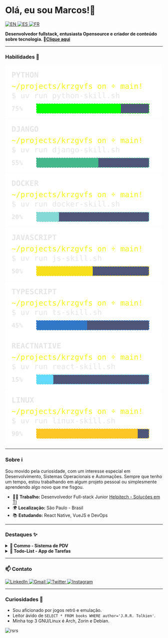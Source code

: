 # Olá, eu sou Marcos!👋

<p align="start">
  <a href="https://translate.google.com/translate?sl=pt&tl=en&u=https://github.com/krzgvfs/krzgvfs/blob/main/README.md">
    <img alt="EN" src="https://img.shields.io/badge/Read%20in-English-blue?style=for-the-badge">
  </a>
  <a href="https://translate.google.com/translate?sl=pt&tl=es&u=https://github.com/krzgvfs/krzgvfs/blob/main/README.md">
    <img alt="ES" src="https://img.shields.io/badge/Leer%20en-Espa%C3%B1ol-orange?style=for-the-badge">
  </a>
  <a href="https://translate.google.com/translate?sl=pt&tl=fr&u=https://github.com/krzgvfs/krzgvfs/blob/main/README.md">
    <img alt="FR" src="https://img.shields.io/badge/Lire%20en-Fran%C3%A7ais-lightgrey?style=for-the-badge">
  </a>
</p>

**Desenvolvedor fullstack, entusiasta Opensource e criador de conteúdo sobre tecnologia. 🔗[Clique aqui](https://www.youtube.com/@krzgvfs)**

---
### Habilidades 🧪

![Python Skill](svgs/python.svg)
![Django Skill](svgs/django.svg)
![Docker Skill](svgs/docker.svg)
![Javascript Skill](svgs/javascript.svg)
![Typescript Skill](svgs/typescript.svg)
![Reactnative Skill](svgs/reactnative.svg)
![Linux Skill](svgs/linux.svg)

---

### Sobre ℹ️
Sou movido pela curiosidade, com um interesse especial em Desenvolvimento, Sistemas Operacionais e Automações. Sempre que tenho um tempo, estou trabalhando em algum projeto pessoal ou simplesmente aprendendo algo novo que me fisgou.
- 👨‍💻 **Trabalho:** Desenvolvedor Full-stack Junior [Helpitech - Soluções em TI](https://helpitech.com.br)
- 🌍 **Localização:** São Paulo - Brasil
- 📚 **Estudando:** React Native, VueJS e DevOps

---

### Destaques ✨
<details>
  <summary><strong>📁 Commo - Sistema de PDV </strong></summary>
  <br>
  <em>Um sistema de Ponto de Venda (PDV) de código aberto, focado em simplicidade e eficiência para o pequeno comerciante.</em>
  <ul>
    <li><strong>Tecnologias:</strong> Python, Django, Vue3, Tailwind, Postgresql  </li>
    <li><strong>Status:</strong> Em desenvolvimento</li>
    <li>
      <a href="https://github.com/krzgvfs/todo-list">Ver no GitHub</a>  🔗
    </li>
  </ul>
</details>

<details>
  <summary><strong>📁 Todo-List - App de Tarefas</strong></summary>
  <br>
  <em>Uma aplicação simples de lista de tarefas para organizar o dia a dia, construída para estudos de React Native.</em>
  <ul>
    <li><strong>Tecnologias:</strong> Typescript, React Native</li>
    <li><strong>Status:</strong> Em desenvolvimento</li>
    <li>
      <a href="https://github.com/krzgvfs/todo-list">Ver no GitHub</a>  🔗
    </li>
  </ul>
</details>

---

### 📫 Contato
<p align="left">
  <a href="https://www.linkedin.com/in/marcos-andr%C3%A9-b5966a284/">
    <img src="https://img.shields.io/badge/LinkedIn-0077B5?style=for-the-badge&logo=linkedin&logoColor=white" alt="LinkedIn"/>
  </a>
  <a href="mailto:krzgvfs@gmail.com">
    <img src="https://img.shields.io/badge/Gmail-D14836?style=for-the-badge&logo=gmail&logoColor=white" alt="Gmail"/>
  </a>
  <a href="https://x.com/MarcosAndr1316/likes">
    <img src="https://img.shields.io/badge/Twitter-1DA1F2?style=for-the-badge&logo=twitter&logoColor=white" alt="Twitter"/>
  </a>
  <a href="https://www.instagram.com/krzgvfs">
    <img src="https://img.shields.io/badge/Instagram-E4405F?style=for-the-badge&logo=instagram&logoColor=white" alt="Instagram"/>
  </a>
</p>

---

### Curiosidades 🥸
- Sou aficionado por jogos retrô e emulação.
- Leitor ávido de `SELECT * FROM books WHERE author='J.R.R. Tolkien'`.
- Minha top 3 GNU/Linux é Arch, Zorin e Debian.
<img src="https://media.tenor.com/IzUb1ptN7CQAAAAj/mario-dance.gif" height="65" alt="rsrs">

